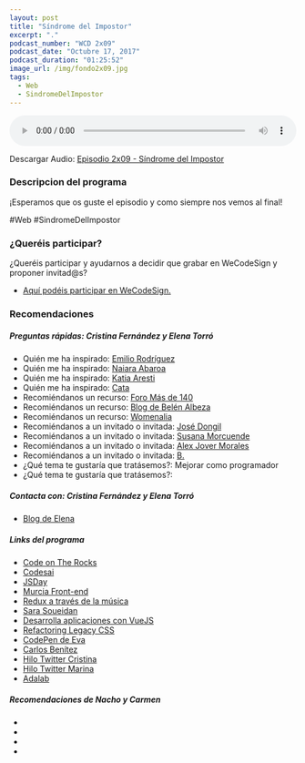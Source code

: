 ```yaml
---
layout: post
title: "Síndrome del Impostor"
excerpt: "."
podcast_number: "WCD 2x09"
podcast_date: "Octubre 17, 2017"
podcast_duration: "01:25:52"
image_url: /img/fondo2x09.jpg
tags: 
  - Web
  - SindromeDelImpostor
---
```


<audio src="http://www.podtrac.com/pts/" preload="auto" controls style="width: 100%;">
  <p>Tu navegador no implementa el elemento audio</p>
</audio>

<p>Descargar Audio: <a href="http://www.podtrac.com/pts/" title="Botón derecho del ratón, luego guardar enlace como...">Episodio 2x09 - Síndrome del Impostor</a></p>

<h3 class="post-title  post-heading">Descripcion del programa</h3>



¡Esperamos que os guste el episodio y como siempre nos vemos al final!
 
<div class="rule"></div>

#Web #SindromeDelImpostor

<div class="rule"></div>

<h3 class="post-title  post-heading">¿Queréis participar?</h3>

<p>¿Queréis participar y ayudarnos a decidir que grabar en WeCodeSign y proponer invitad@s?</p>

<ul>
  <li class="recomendacion"><a href="https://github.com/WeCodeSign/nuevos-episodios-e-invitades">Aquí podéis participar en WeCodeSign.</a></li>
</ul>

<div class="rule"></div>

<h3 class="post-title  post-heading">Recomendaciones</h3>

##### Preguntas rápidas: Cristina Fernández y Elena Torró

<ul>
  <li class="recomendacion"><span>Quién me ha inspirado: </span><a href="https://twitter.com/LUREKA_es">Emilio Rodríguez</a></li>
  <li class="recomendacion"><span>Quién me ha inspirado: </span><a href="https://twitter.com/nabaroa">Naiara Abaroa</a></li>
  <li class="recomendacion"><span>Quién me ha inspirado: </span><a href="https://twitter.com/karesti">Katia Aresti</a></li>
  <li class="recomendacion"><span>Quién me ha inspirado: </span><a href="https://twitter.com/cataflu">Cata</a></li>
  <li class="recomendacion"><span>Recomiéndanos un recurso: </span><a href="https://masde140.com/">Foro Más de 140</a></li>
  <li class="recomendacion"><span>Recomiéndanos un recurso: </span><a href="https://belenalbeza.com/">Blog de Belén Albeza</a></li>
  <li class="recomendacion"><span>Recomiéndanos un recurso: </span><a href="https://mujertech.womenalia.com/">Womenalia</a></li>
  <li class="recomendacion"><span>Recomiéndanos a un invitado o invitada: </span><a href="https://twitter.com/jdonsan">José Dongil</a></li>
  <li class="recomendacion"><span>Recomiéndanos a un invitado o invitada: </span><a href="https://twitter.com/smorcuende">Susana Morcuende</a></li>
  <li class="recomendacion"><span>Recomiéndanos a un invitado o invitada: </span><a href="https://twitter.com/alexjoverm">Alex Jover Morales</a></li>
  <li class="recomendacion"><span>Recomiéndanos a un invitado o invitada: </span><a href="https://twitter.com/chucheria">B.</a></li>
  <li class="recomendacion"><span>¿Qué tema te gustaría que tratásemos?: </span>Mejorar como programador</li>
  <li class="recomendacion"><span>¿Qué tema te gustaría que tratásemos?: </span></li>
</ul>

##### Contacta con: Cristina Fernández y Elena Torró

<ul>
  <li class="recomendacion"><a href="https://elenatorro.github.io/">Blog de Elena</a></li>
</ul>

##### Links del programa

<ul>
  <li class="recomendacion"><a href="https://twitter.com/codeontherocks">Code on The Rocks</a></li>
  <li class="recomendacion"><a href="https://www.codesai.com">Codesai</a></li>
  <li class="recomendacion"><a href="http://2017.jsday.es/">JSDay</a></li>
  <li class="recomendacion"><a href="https://www.meetup.com/es-ES/Murcia-Frontend/">Murcia Front-end</a></li>
  <li class="recomendacion"><a href="https://www.todojs.com/redux-traves-la-musica-elena-torro/">Redux a través de la música</a></li>
  <li class="recomendacion"><a href="https://twitter.com/SaraSoueidan">Sara Soueidan</a></li>
  <li class="recomendacion"><a href="https://www.gitbook.com/@jdonsan">Desarrolla aplicaciones con VueJS</a></li>
  <li class="recomendacion"><a href="https://www.youtube.com/watch?v=nCPAFcMf8qc">Refactoring Legacy CSS</a></li>
  <li class="recomendacion"><a href="https://codepen.io/SoyEva">CodePen de Eva</a></li>
  <li class="recomendacion"><a href="https://twitter.com/etnassoft">Carlos Benítez</a></li>
  <li class="recomendacion"><a href="https://twitter.com/cristinafsanz/status/885603529167130624">Hilo Twitter Cristina</a></li>
  <li class="recomendacion"><a href="https://twitter.com/buenapava/status/850003345976823813">Hilo Twitter Marina</a></li>
  <li class="recomendacion"><a href="https://twitter.com/AdaLab_Digital">Adalab</a></li>
</ul>

##### Recomendaciones de Nacho y Carmen

<ul>
  <li class="recomendacion"><a href=""></a></li>
  <li class="recomendacion"><a href=""></a></li>
  <li class="recomendacion"><a href=""></a></li>
  <li class="recomendacion"><a href=""></a></li>
</ul>
